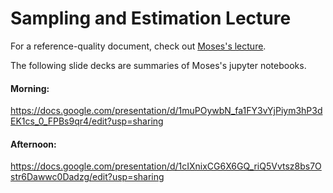 Sampling and Estimation Lecture
======================================

For a reference-quality document, check out [Moses's lecture](https://github.com/gSchool/DSI_Lectures/tree/master/estimation-sampling/moses_marsh).

The following slide decks are summaries of Moses's jupyter notebooks.

#### Morning:

https://docs.google.com/presentation/d/1muPOywbN_fa1FY3vYjPiym3hP3dEK1cs_0_FPBs9qr4/edit?usp=sharing

#### Afternoon:

https://docs.google.com/presentation/d/1cIXnixCG6X6GQ_riQ5Vvtsz8bs7Ostr6Dawwc0Dadzg/edit?usp=sharing